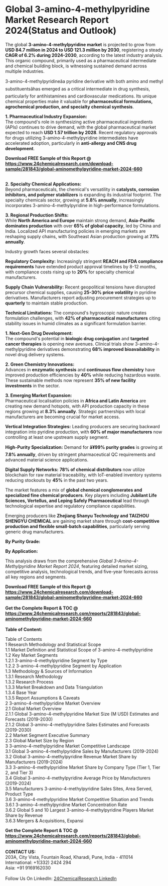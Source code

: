 <h1>Global 3-amino-4-methylpyridine Market Research Report 2024(Status and Outlook)</h1><p>The global <strong>3-amino-4-methylpyridine market</strong> is projected to grow from <strong>USD 84.7 million in 2024 to USD 121.3 million by 2030</strong>, registering a steady <strong>CAGR of 6.2% during 2024-2030</strong>, according to the latest industry analysis. This organic compound, primarily used as a pharmaceutical intermediate and chemical building block, is witnessing sustained demand across multiple industries.</p><p>3-amino-4-methylpyridineâa pyridine derivative with both amino and methyl substituentsâhas emerged as a critical intermediate in drug synthesis, particularly for antihistamines and cardiovascular medications. Its unique chemical properties make it valuable for <strong>pharmaceutical formulations, agrochemical production, and specialty chemical synthesis</strong>.</p><p><strong>1. Pharmaceutical Industry Expansion:</strong><br>
The compound's role in synthesizing active pharmaceutical ingredients (APIs) continues to drive demand, with the global pharmaceutical market expected to reach <strong>USD 1.57 trillion by 2028</strong>. Recent regulatory approvals for drugs utilizing 3-amino-4-methylpyridine intermediates have accelerated adoption, particularly in <strong>anti-allergy and CNS drug development</strong>.</p><div><b>Download FREE Sample of this Report @ 
            <a href="https://www.24chemicalresearch.com/download-sample/281843/global-aminomethylpyridine-market-2024-660">
            https://www.24chemicalresearch.com/download-sample/281843/global-aminomethylpyridine-market-2024-660</a></b></div><br><p><strong>2. Specialty Chemical Applications:</strong><br>
Beyond pharmaceuticals, the chemical's versatility in <strong>catalysts, corrosion inhibitors, and polymer stabilizers</strong> is expanding its industrial footprint. The specialty chemicals sector, growing at <strong>5.8% annually</strong>, increasingly incorporates 3-amino-4-methylpyridine in high-performance formulations.</p><p><strong>3. Regional Production Shifts:</strong><br>
While <strong>North America and Europe</strong> maintain strong demand, <strong>Asia-Pacific dominates production</strong> with over <strong>65% of global capacity</strong>, led by China and India. Localized API manufacturing policies in emerging markets are reshaping supply chains, with Southeast Asian production growing at <strong>7.1% annually</strong>.</p><p>Industry growth faces several obstacles:</p><p><strong>Regulatory Complexity:</strong> Increasingly stringent <strong>REACH and FDA compliance requirements</strong> have extended product approval timelines by 8-12 months, with compliance costs rising up to <strong>20%</strong> for specialty chemical manufacturers.</p><p><strong>Supply Chain Vulnerability:</strong> Recent geopolitical tensions have disrupted precursor chemical supplies, causing <strong>25-30% price volatility</strong> in pyridine derivatives. Manufacturers report adjusting procurement strategies up to <strong>quarterly</strong> to maintain stable production.</p><p><strong>Technical Limitations:</strong> The compound's hygroscopic nature creates formulation challenges, with <strong>42% of pharmaceutical manufacturers</strong> citing stability issues in humid climates as a significant formulation barrier.</p><p><strong>1. Next-Gen Drug Development:</strong><br>
The compound's potential in <strong>biologic drug conjugation</strong> and <strong>targeted cancer therapies</strong> is opening new avenues. Clinical trials show 3-amino-4-methylpyridine derivatives demonstrating <strong>68% improved bioavailability</strong> in novel drug delivery systems.</p><p><strong>2. Green Chemistry Innovations:</strong><br>
Advances in <strong>enzymatic synthesis</strong> and <strong>continuous flow chemistry</strong> have improved production efficiencies by <strong>40%</strong> while reducing hazardous waste. These sustainable methods now represent <strong>35% of new facility investments</strong> in the sector.</p><p><strong>3. Emerging Market Expansion:</strong><br>
Pharmaceutical localisation policies in <strong>Africa and Latin America</strong> are creating new demand hotspots, with API production capacity in these regions growing at <strong>8.3% annually</strong>. Strategic partnerships with local manufacturers are becoming crucial for market access.</p><p><strong>Vertical Integration Strategies:</strong> Leading producers are securing backward integration into pyridine production, with <strong>60% of major manufacturers</strong> now controlling at least one upstream supply segment.</p><p><strong>High-Purity Specialization:</strong> Demand for <strong>â¥99% purity grades</strong> is growing at <strong>7.8% annually</strong>, driven by stringent pharmaceutical QC requirements and advanced material science applications.</p><p><strong>Digital Supply Networks:</strong> <strong>78% of chemical distributors</strong> now utilize blockchain for raw material traceability, with IoT-enabled inventory systems reducing stockouts by <strong>45%</strong> in the past two years.</p><p>The market features a mix of <strong>global chemical conglomerates and specialized fine chemical producers</strong>. Key players including <strong>Jubilant Life Sciences, Vertellus, and Leping Safely Pharmaceutical</strong> lead through technological expertise and regulatory compliance capabilities.</p><p>Emerging producers like <strong>Zhejiang Shanyu Technology and TAIZHOU SHENGYU CHEMICAL</strong> are gaining market share through <strong>cost-competitive production and flexible small-batch capabilities</strong>, particularly serving generic drug manufacturers.</p><p><strong>By Purity Grade:</strong></p><p><strong>By Application:</strong></p><p>This analysis draws from the comprehensive <em>Global 3-Amino-4-Methylpyridine Market Report 2024</em>, featuring detailed market sizing, competitive analysis, technological trends, and five-year forecasts across all key regions and segments.</p><div><b>Download FREE Sample of this Report @ 
            <a href="https://www.24chemicalresearch.com/download-sample/281843/global-aminomethylpyridine-market-2024-660">
            https://www.24chemicalresearch.com/download-sample/281843/global-aminomethylpyridine-market-2024-660</a></b></div><br><div><b>Get the Complete Report & TOC @ 
            <a href="https://www.24chemicalresearch.com/reports/281843/global-aminomethylpyridine-market-2024-660">
            https://www.24chemicalresearch.com/reports/281843/global-aminomethylpyridine-market-2024-660</a></b></div><br>
            <b>Table of Content:</b><p>Table of Contents<br />
 1 Research Methodology and Statistical Scope<br />
 1.1 Market Definition and Statistical Scope of 3-amino-4-methylpyridine<br />
 1.2 Key Market Segments<br />
 1.2.1 3-amino-4-methylpyridine Segment by Type<br />
 1.2.2 3-amino-4-methylpyridine Segment by Application<br />
 1.3 Methodology & Sources of Information<br />
 1.3.1 Research Methodology<br />
 1.3.2 Research Process<br />
 1.3.3 Market Breakdown and Data Triangulation<br />
 1.3.4 Base Year<br />
 1.3.5 Report Assumptions & Caveats<br />
 2 3-amino-4-methylpyridine Market Overview<br />
 2.1 Global Market Overview<br />
 2.1.1 Global 3-amino-4-methylpyridine Market Size (M USD) Estimates and Forecasts (2019-2030)<br />
 2.1.2 Global 3-amino-4-methylpyridine Sales Estimates and Forecasts (2019-2030)<br />
 2.2 Market Segment Executive Summary<br />
 2.3 Global Market Size by Region<br />
 3 3-amino-4-methylpyridine Market Competitive Landscape<br />
 3.1 Global 3-amino-4-methylpyridine Sales by Manufacturers (2019-2024)<br />
 3.2 Global 3-amino-4-methylpyridine Revenue Market Share by Manufacturers (2019-2024)<br />
 3.3 3-amino-4-methylpyridine Market Share by Company Type (Tier 1, Tier 2, and Tier 3)<br />
 3.4 Global 3-amino-4-methylpyridine Average Price by Manufacturers (2019-2024)<br />
 3.5 Manufacturers 3-amino-4-methylpyridine Sales Sites, Area Served, Product Type<br />
 3.6 3-amino-4-methylpyridine Market Competitive Situation and Trends<br />
 3.6.1 3-amino-4-methylpyridine Market Concentration Rate<br />
 3.6.2 Global 5 and 10 Largest 3-amino-4-methylpyridine Players Market Share by Revenue<br />
 3.6.3 Mergers & Acquisitions, Expansi</p><div><b>Get the Complete Report & TOC @ 
            <a href="https://www.24chemicalresearch.com/reports/281843/global-aminomethylpyridine-market-2024-660">
            https://www.24chemicalresearch.com/reports/281843/global-aminomethylpyridine-market-2024-660</a></b></div><br><b>CONTACT US:</b><br>
            203A, City Vista, Fountain Road, Kharadi, Pune, India - 411014<br>
            International: +1(332) 2424 294<br>
            Asia: +91 9169162030 <br><br>
            Follow Us On LinkedIn: <a href="https://www.linkedin.com/company/24chemicalresearch/">24ChemicalResearch LinkedIn</a>